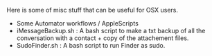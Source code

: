 Here is some of misc stuff that can be useful for OSX users. 

* Some Automator workflows / AppleScripts
* iMessageBackup.sh : A bash script to make a txt backup of all the conversation with a contact + copy of the attachement files.
* SudoFinder.sh : A bash script to run Finder as sudo. 